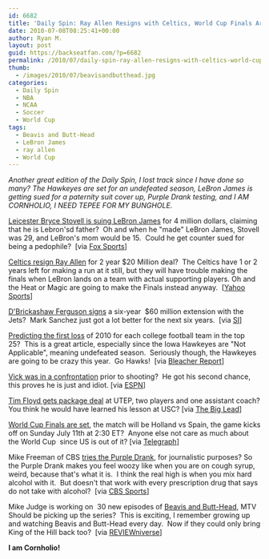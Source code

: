 ```yaml
---
id: 6682
title: 'Daily Spin: Ray Allen Resigns with Celtics, World Cup Finals Are Set, New Beavis and Butt-Head'
date: 2010-07-08T08:25:41+00:00
author: Ryan M.
layout: post
guid: https://backseatfan.com/?p=6682
permalink: /2010/07/daily-spin-ray-allen-resigns-with-celtics-world-cup-finals-are-set-new-beavis-and-butt-head/
thumb:
  - /images/2010/07/beavisandbutthead.jpg
categories:
  - Daily Spin
  - NBA
  - NCAA
  - Soccer
  - World Cup
tags:
  - Beavis and Butt-Head
  - LeBron James
  - ray allen
  - World Cup
---
```


<div class="entry">
  <p>
    <em>Another great edition of the Daily Spin, I lost track since I have done so many? The Hawkeyes are set for an undefeated season, LeBron James is getting sued for a paternity suit cover up, Purple Drank testing, and I AM CORNHOLIO, I NEED TEPEE FOR MY BUNGHOLE. </em>
  </p>

  <p>
    <a href="https://msn.foxsports.com/nba/story/report-man-suing-lebron-over-paternity-claim-070810">Leicester Bryce Stovell is suing LeBron James</a> for 4 million dollars, claiming that he is Lebron'sd father?  Oh and when he "made" LeBron James, Stovell was 29, and LeBron's mom would be 15.  Could he get counter sued for being a pedophile?  [via <a href="https://msn.foxsports.com/nba/story/report-man-suing-lebron-over-paternity-claim-070810">Fox Sports</a>]
  </p>

  <p>
    <a href="https://sports.yahoo.com/nba/news;_ylt=AmxnFq_lz3eH_pDBueoF6JQ5nYcB?slug=ap-celtics-allen">Celtics resign Ray Allen</a> for 2 year $20 Million deal?  The Celtics have 1 or 2 years left for making a run at it still, but they will have trouble making the finals when LeBron lands on a team with actual supporting players. Oh and the Heat or Magic are going to make the Finals instead anyway.  [<a href="https://sports.yahoo.com/nba/news;_ylt=AmxnFq_lz3eH_pDBueoF6JQ5nYcB?slug=ap-celtics-allen">Yahoo Sports</a>]
  </p>

  <p>
    <a href="https://sportsillustrated.cnn.com/2010/football/nfl/07/07/jets-ferguson.ap/index.html?xid=si_nfl">D'Brickashaw Ferguson signs</a> a six-year  $60 million extension with the Jets?  Mark Sanchez just got a lot better for the next six years.  [via <a href="https://sportsillustrated.cnn.com/2010/football/nfl/07/07/jets-ferguson.ap/index.html?xid=si_nfl">SI</a>]
  </p>

  <p>
    <a href="https://bleacherreport.com/articles/416106-predicting-the-first-loss-of-2010-for-each-of-cfbs-top-25-teams?utm_source=facebook.com&utm_medium=referral&utm_campaign=share#page/1">Predicting the first loss</a> of 2010 for each college football team in the top 25?  This is a great article, especially since the Iowa Hawkeyes are "Not Applicable", meaning undefeated season.  Seriously though, the Hawkeyes are going to be crazy this year.  Go Hawks!  [via <a href="https://bleacherreport.com/articles/416106-predicting-the-first-loss-of-2010-for-each-of-cfbs-top-25-teams?utm_source=facebook.com&utm_medium=referral&utm_campaign=share#page/1">Bleacher Report</a>]
  </p>

  <p>
    <a href="https://sports.espn.go.com/nfl/news/story?id=5362371">Vick was in a confrontation</a> prior to shooting?  He got his second chance, this proves he is just and idiot. [via <a href="https://sports.espn.go.com/nfl/news/story?id=5362371">ESPN</a>]
  </p>

  <p>
    <a href="https://thebiglead.com/index.php/2010/07/07/tim-floyds-first-utep-move-package-deal/">Tim Floyd gets package deal</a> at UTEP, two players and one assistant coach? You think he would have learned his lesson at USC? [via <a href="https://thebiglead.com/index.php/2010/07/07/tim-floyds-first-utep-move-package-deal/">The Big Lead</a>]
  </p>

  <p>
    <a href="https://www.telegraph.co.uk/sport/football/world-cup-2010/news/7878037/World-Cup-final-Holland-v-Spain-match-preview.html">World Cup Finals are set</a>, the match will be Holland vs Spain, the game kicks off on Sunday July 11th at 2:30 ET?  Anyone else not care as much about the World Cup  since US is out of it? [via <a href="https://www.telegraph.co.uk/sport/football/world-cup-2010/news/7878037/World-Cup-final-Holland-v-Spain-match-preview.html">Telegraph</a>]
  </p>

  <p>
    Mike Freeman of CBS <a href="https://www.cbssports.com/columns/story/13610695?tag=pageRow;pageContainer">tries the Purple Drank</a>, for journalistic purposes? So the Purple Drank makes you feel woozy like when you are on cough syrup, weird, because that's what it is.  I think the real high is when you mix hard alcohol with it.  But doesn't that work with every prescription drug that says do not take with alcohol?  [via <a href="https://www.cbssports.com/columns/story/13610695?tag=pageRow;pageContainer">CBS Sports</a>]
  </p>

  <p>
    Mike Judge is working on  30 new episodes of <a href="https://www.examiner.com/x-43585-Entertainment-Reviews-Examiner~y2010m7d6-REVIEWniverse-exclusive-Beavis-and-ButtHead-creator-Mike-Judge-working-on-30-new-episodes">Beavis and Butt-Head</a>, MTV Should be picking up the series?  This is exciting, I remember growing up and watching Beavis and Butt-Head every day.  Now if they could only bring King of the Hill back too?  [via <a href="https://www.examiner.com/x-43585-Entertainment-Reviews-Examiner~y2010m7d6-REVIEWniverse-exclusive-Beavis-and-ButtHead-creator-Mike-Judge-working-on-30-new-episodes">REVIEWniverse</a>]
  </p>

  <p>
    <strong>I am Cornholio!</strong>
  </p>

  <p>
  </p>
</div>

